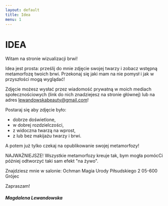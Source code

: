 ```yaml
---
layout: default
title: Idea
menu: 1
---
```


# IDEA

Witam na stronie wizualizacji brwi!

Idea jest prosta: prześlij do mnie zdjęcie swojej twarzy i zobacz wstępną metamorfozę twoich brwi. Przekonaj się jaki mam na nie pomysł i jak w przyszłości mogą wyglądać! 

Zdjęcie możesz wysłać przez wiadomość prywatną w moich mediach społecznościowych (link do nich znadziejesz na stronie głównej) lub na adres lewandowskabeauty@gmail.com! 

Postaraj się aby zdjęcie było: 
* dobrze doświetlone,
* w dobrej rozdzielczości, 
* z widoczna twarzą na wprost, 
* z lub bez makijażu twarzy i brwi.

A potem już tylko czekaj na opublikowanie swojej metamorfozy! 

NAJWAŻNIEJSZE!
Wszystkie metamorfozy kreuje tak, bym mogła pomócCi później odtworzyć taki sam efekt "na żywo". 

Znajdziesz mnie w salonie:
Ochman Magia Urody
Piłsudskiego 2
05-600 Grójec

Zapraszam!

##### _Magdalena Lewandowska_
